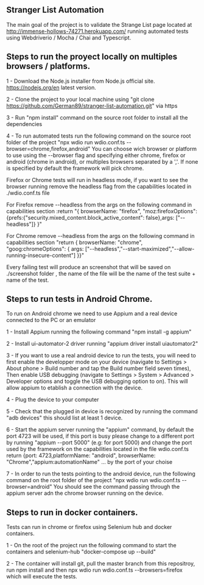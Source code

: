Stranger List Automation
----------------------------------------------------
The main goal of the project is to validate the Strange List page located at http://immense-hollows-74271.herokuapp.com/ running automated tests using Webdriverio / Mocha / Chai and Typescript.

Steps to run the proyect locally on multiples browsers / platforms. 
---------------------------------------------------------
1 - Download the Node.js installer from Node.js official site. https://nodejs.org/en latest version.

2 - Clone the project to your local machine using "git clone https://github.com/German89/stranger-list-automation.git" via https

3 - Run "npm install" command on the source root folder to install all the dependencies

4 - To run automated tests run the following command on the source root folder of the project "npx wdio run wdio.conf.ts --browser=chrome,firefox,android"
You can choose wich browser or platform to use using the --browser flag and specifying either chrome, firefox or android (chrome in android), or multiples browsers separated by a ','. If none is specified by default the framework will pick chrome.

Firefox or Chrome tests will run in headless mode, if you want to see the browser running remove the headless flag from the capabilities located in ./wdio.conf.ts file

For Firefox remove --headless from the args on the following command in capabilities section  :return "{ browserName: "firefox", "moz:firefoxOptions":{prefs:{"security.mixed_content.block_active_content": false},args: ["--headless"]} }" 

For Chrome remove --headless from the args on the following command in capabilities section "return { browserName: "chrome", "goog:chromeOptions": { args: ["--headless","--start-maximized","--allow-running-insecure-content"] }}"

Every failing test will produce an screenshot that will be saved on ./screenshot folder , the name of the file will be the name of the test suite + name of the test.


Steps to run tests in Android Chrome.
-----------------------------------------------------------
To run on Android chrome we need to use Appium and a real device connected to the PC or an emulator

1 - Install Appium running the following command "npm install -g appium"

2 - Install ui-automator-2 driver running "appium driver install uiautomator2"

3 - If you want to use a real android device to run the tests, you will need to first enable the developper mode on your device (navigate to Settings > About phone > Build number and tap the Build number field seven times),
Then enable USB debugging (navigate to Settings > System > Advanced > Developer options and toggle the USB debugging option to on).
This will allow appium to etablish a connection with the device.

4 - Plug the device to your computer

5 - Check that the plugged in device is recognized by running the command "adb devices" this should list at least 1 device.

6 - Start the appium server running the "appium" command, by default the port 4723 will be used, if this port is busy please change to a different port by running
"appium --port 5000" (e.g: for port 5000) and change the port used by the framework on the capabilities located in the file wdio.conf.ts
return {port: 4723,platformName: "android", browserName: "Chrome","appium:automationName" ... by the port of your choise

7 - In order to run the tests pointing to the android device, run the following command on the root folder of the project "npx wdio run wdio.conf.ts --browser=android"
You should see the command passing through the appium server adn the chrome browser running on the device.

Steps to run in docker containers.
-------------------------------------------------------------
Tests can run in chrome or firefox using Selenium hub and docker containers.

1 - On the root of the project run the following command to start the containers and selenium-hub "docker-compose up --build"

2 - The container will install git, pull the master branch from this repositroy, run npm install and then npx wdio run wdio.conf.ts --browsers=firefox which will execute the tests.
